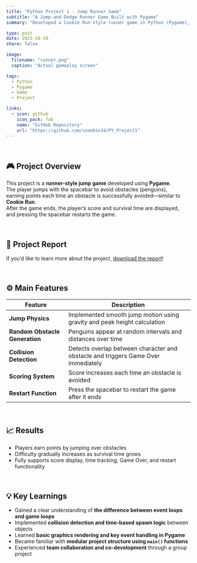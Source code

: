 ```yaml
---
title: "Python Project 1 - Jump Runner Game"
subtitle: "A Jump-and-Dodge Runner Game Built with Pygame"
summary: "Developed a Cookie Run-style runner game in Python (Pygame), where the player jumps to avoid obstacles and earns points."

type: post
date: 2025-10-10
share: false

image:
  filename: "runner.png"
  caption: "Actual gameplay screen"

tags:
  - Python
  - Pygame
  - Game
  - Project

links:
  - icon: github
    icon_pack: fab
    name: "GitHub Repository"
    url: "https://github.com/sooobin34/PY_Project1"
---
```

<br>

## 🎮 Project Overview
This project is a **runner-style jump game** developed using **Pygame**.  
The player jumps with the spacebar to avoid obstacles (penguins),  
earning points each time an obstacle is successfully avoided—similar to **Cookie Run**.  
After the game ends, the player’s score and survival time are displayed,  
and pressing the spacebar restarts the game.

<br>

## 📄 Project Report
If you’d like to learn more about the project, [download the report](/files/python_project1_report.pdf)!

<br>

## ⚙️ Main Features
| Feature | Description |
|----------|-------------|
| **Jump Physics** | Implemented smooth jump motion using gravity and peak height calculation |
| **Random Obstacle Generation** | Penguins appear at random intervals and distances over time |
| **Collision Detection** | Detects overlap between character and obstacle and triggers Game Over immediately |
| **Scoring System** | Score increases each time an obstacle is avoided |
| **Restart Function** | Press the spacebar to restart the game after it ends |

<br>

## 📈 Results
- Players earn points by jumping over obstacles  
- Difficulty gradually increases as survival time grows  
- Fully supports score display, time tracking, Game Over, and restart functionality  

<br>

## 💡 Key Learnings
- Gained a clear understanding of **the difference between event loops and game loops**  
- Implemented **collision detection and time-based spawn logic** between objects  
- Learned **basic graphics rendering and key event handling in Pygame**  
- Became familiar with **modular project structure using `main()` functions**  
- Experienced **team collaboration and co-development** through a group project  

<br>
